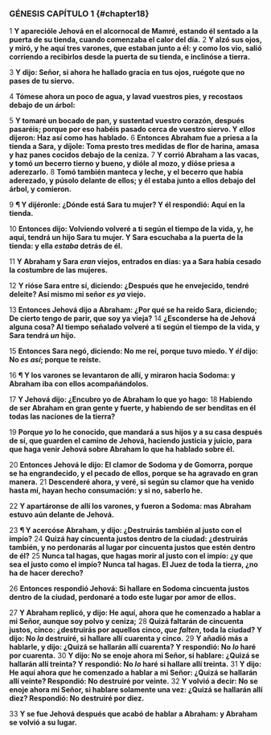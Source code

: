 ### GÉNESIS CAPÍTULO 1 {#chapter18}

1 **Y aparecióle Jehová en el alcornocal de Mamré, estando él sentado a la puerta de su tienda, cuando comenzaba el calor del día.**
2 **Y alzó sus ojos, y miró, y he aquí tres varones, que estaban junto a él: y como los vio, salió corriendo a recibirlos desde la puerta de su tienda, e inclinóse a tierra.**



3 **Y dijo: Señor, si ahora he hallado gracia en tus ojos, ruégote que no pases de tu siervo.**



4 **Tómese ahora un poco de agua, y lavad vuestros pies, y recostaos debajo de un árbol:**



5 **Y tomaré un bocado de pan, y sustentad vuestro corazón, después pasaréis; porque por eso habéis pasado cerca de vuestro siervo. Y *ellos* dijeron: Haz así como has hablado.**
6 **Entonces Abraham fue a priesa a la tienda a Sara, y díjole: Toma presto tres medidas de flor de harina, amasa y haz panes cocidos debajo de la ceniza.**
7 **Y corrió Abraham a las vacas, y tomó *un* becerro tierno y bueno, y dióle al mozo, y dióse priesa a aderezarlo.**
8 **Tomó también manteca y leche, y el becerro que había aderezado, y púsolo delante de ellos; y él estaba junto a ellos debajo del árbol, y comieron.**



9 **¶ Y dijéronle: ¿Dónde está Sara tu mujer? Y él respondió: Aquí en la tienda.**



10 **Entonces dijo: Volviendo volveré a ti según el tiempo de la vida, y, he aquí, tendrá un hijo Sara tu mujer. Y Sara escuchaba a la puerta de la tienda: y ella *estaba* detrás de él.**



11 **Y Abraham y Sara *eran* viejos, entrados en días: ya a Sara había cesado la costumbre de las mujeres.**



12 **Y rióse Sara entre sí, diciendo: ¿Después que he envejecido, tendré deleite? Así mismo mi señor *es ya* viejo.**



13 **Entonces Jehová dijo a Abraham: ¿Por qué se ha reído Sara, diciendo; De cierto tengo de parir, que soy ya vieja?**
14 **¿Esconderse ha de Jehová alguna cosa? Al tiempo señalado volveré a ti según el tiempo de la vida, y Sara tendrá *un* hijo.**



15 **Entonces Sara negó, diciendo: No me reí, porque tuvo miedo. Y *él* dijo: No *es así*; porque te reíste.**



16 **¶ Y los varones se levantaron de allí, y miraron hacia Sodoma: y Abraham iba con ellos acompañándolos.**



17 **Y Jehová dijo: ¿Encubro yo de Abraham lo que yo hago:**
18 **Habiendo de ser Abraham en gran gente y fuerte, y habiendo de ser benditas en él todas las naciones de la tierra?**



19 **Porque *yo* lo he conocido, que mandará a sus hijos y a su casa después de sí, que guarden el camino de Jehová, haciendo justicia y juicio, para que haga venir Jehová sobre Abraham lo que ha hablado sobre él.**



20 **Entonces Jehová le dijo: El clamor de Sodoma y de Gomorra, porque se ha engrandecido, y el pecado de ellos, porque se ha agravado en gran manera.**
21 **Descenderé ahora, y veré, si según su clamor que ha venido hasta mí, hayan hecho consumación: y si no, saberlo he.**



22 **Y apartáronse de allí los varones, y fueron a Sodoma: mas Abraham estuvo aún delante de Jehová.**



23 **¶ Y acercóse Abraham, y dijo: ¿Destruirás también al justo con el impío?**
24 **Quizá hay cincuenta justos dentro de la ciudad: ¿destruirás también, y no perdonarás al lugar por cincuenta justos que estén dentro de él?**
25 **Nunca tal hagas, que hagas morir al justo con el impío: ¿y que sea el justo como el impío? Nunca tal hagas. El Juez de toda la tierra, ¿no ha de hacer derecho?**



26 **Entonces respondió Jehová: Si hallare en Sodoma cincuenta justos dentro de la ciudad, perdonaré a todo este lugar por amor de ellos.**



27 **Y Abraham replicó, y dijo: He aquí, ahora que he comenzado a hablar a mi Señor, aunque soy polvo y ceniza;**
28 **Quizá faltarán de cincuenta justos, cinco: ¿destruirás por aquellos cinco, *que falten*, toda la ciudad? Y dijo: No *la* destruiré, si hallare allí cuarenta y cinco.**
29 **Y añadió más a hablarle, y dijo: ¿Quizá se hallarán allí cuarenta? Y respondió: No *lo* haré por cuarenta.**
30 **Y dijo: No se enoje ahora mi Señor, si hablare: ¿Quizá se hallarán allí treinta? Y respondió: No *lo* haré si hallare allí treinta.**
31 **Y dijo: He aquí ahora *que* he comenzado a hablar a mi Señor: ¿Quizá se hallarán allí veinte? Respondió: No destruiré por veinte.**
32 **Y volvió a decir: No se enoje ahora mi Señor, si hablare solamente una vez: ¿Quizá se hallarán allí diez? Respondió: No destruiré por diez.**



33 **Y se fue Jehová después que acabó de hablar a Abraham: y Abraham se volvió a su lugar.**
